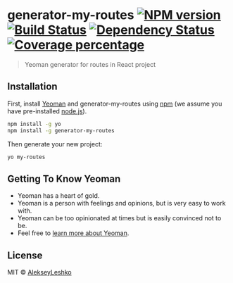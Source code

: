# generator-my-routes [![NPM version][npm-image]][npm-url] [![Build Status][travis-image]][travis-url] [![Dependency Status][daviddm-image]][daviddm-url] [![Coverage percentage][coveralls-image]][coveralls-url]
> Yeoman generator for routes in React project

## Installation

First, install [Yeoman](http://yeoman.io) and generator-my-routes using [npm](https://www.npmjs.com/) (we assume you have pre-installed [node.js](https://nodejs.org/)).

```bash
npm install -g yo
npm install -g generator-my-routes
```

Then generate your new project:

```bash
yo my-routes
```

## Getting To Know Yeoman

 * Yeoman has a heart of gold.
 * Yeoman is a person with feelings and opinions, but is very easy to work with.
 * Yeoman can be too opinionated at times but is easily convinced not to be.
 * Feel free to [learn more about Yeoman](http://yeoman.io/).

## License

MIT © [AlekseyLeshko](https://github.com/AlekseyLeshko)


[npm-image]: https://badge.fury.io/js/generator-my-routes.svg
[npm-url]: https://npmjs.org/package/generator-my-routes
[travis-image]: https://travis-ci.org/AlekseyLeshko/generator-my-routes.svg?branch=master
[travis-url]: https://travis-ci.org/AlekseyLeshko/generator-my-routes
[daviddm-image]: https://david-dm.org/AlekseyLeshko/generator-my-routes.svg?theme=shields.io
[daviddm-url]: https://david-dm.org/AlekseyLeshko/generator-my-routes
[coveralls-image]: https://coveralls.io/repos/AlekseyLeshko/generator-my-routes/badge.svg
[coveralls-url]: https://coveralls.io/r/AlekseyLeshko/generator-my-routes
